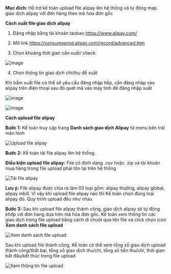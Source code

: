 **Mục đích:** Hỗ trợ kế toán upload file alipay lên hệ thống và tự động map giao dịch alipay với đơn hàng theo mã hóa đơn gốc

**Cách xuất file giao dịch alipay**


1. Đăng nhập bằng tài khoản taobao https://www.alipay.com/

2. Mở link https://consumeprod.alipay.com/record/advanced.htm

3. Chọn khoảng thời gian cần xuất/ check

![image](https://user-images.githubusercontent.com/76998374/105801390-9e135900-5fcb-11eb-9012-fb5f5f66b2bb.png)

4. Chọn thông tin giao dịch chi/thu để xuất

Khi bấm xuất file có thể sẽ yêu cầu đăng nhập tiếp, cần đăng nhập vào alipay trên điện thoại sau đó quét mã vào máy tính để đăng nhập xuất

![image](https://user-images.githubusercontent.com/76998374/105801475-cac77080-5fcb-11eb-8053-b9d24a135d33.png)

![image](https://user-images.githubusercontent.com/76998374/105801540-e599e500-5fcb-11eb-9c67-ae2306d62c4a.png)


**Cách upload file alipay**

**Bước 1:** Kế toán truy cập trang **Danh sách giao dịch Alipay** từ menu bên trái màn hình


![Upload file alipay](https://user-images.githubusercontent.com/76998374/105316572-a5192080-5bf3-11eb-8413-8ec0b2724619.png)

**Bước 2:** Kế toán tải file alipay lên hệ thống. 


**Điều kiện upload file alipay:** File có định dạng .csv hoặc .zip và tài khoản mua hàng trong file upload phải tồn tại trên hệ thống


![Tải file alipay](https://user-images.githubusercontent.com/76998374/105317873-5bc9d080-5bf5-11eb-9845-4c8f45e4bb3e.png)

**Lưu ý:** File alipay được chia ra làm 03 loại gồm: alipay thường, alipay global, alipay mbill. Vì vậy khi upload file alipay nào thì Kế toán chọn đúng loại alipay đó. Quy trình upload đều như nhau


**Bước 3:** Sau khi upload file alipay thành công, giao dịch alipay sẽ tự động khớp với đơn hàng dựa trên mã hóa đơn gốc. 
Kế toán xem thông tin các giao dịch trong file upload bằng cách di chuột qua tên file và click chọn icon **Xem danh sách file upload**

![Xem danh sách file upload](https://user-images.githubusercontent.com/76998374/105322828-f75e3f80-5bfb-11eb-8c43-862da4c63c3c.png)

Sau khi upload file thành công, Kế toán có thể xem tổng số giao dịch upload thành công/thất bại, tổng số giao dịch thu/chi, tổng số tiền thu/chi, thời gian bắt đầu/kết thúc trong file upload

![Xem thông tin file upload](https://user-images.githubusercontent.com/76998374/105323685-fc6fbe80-5bfc-11eb-9b30-856d8286a3f0.png)


